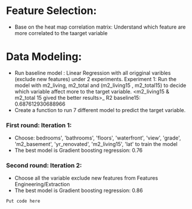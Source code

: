 # Feature Selection:
- Base on the heat map correlation matrix: Understand which feature are more correlated to the taarget variable

# Data Modeling:
- Run baseline model : Linear Regression with all origginal varibles (exclude new features) under 2 experiments. Experiment 1: Run the model with m2_living, m2_total and (m2_living15 , m2_total15) to decide which variable affect more to the target variable. <m2_living15 & m2_total 15 gived the better results>_ R2 baseline15: 0.687612930688966
- Create a function to run 7 different model to predict the target variable.
### First round: Iteration 1:
- Choose: bedrooms', 'bathrooms', 'floors', 'waterfront', 'view', 'grade', 'm2_basement', 'yr_renovated', 'm2_living15', 'lat' to train the model
- The best model is Gradient boosting regression: 0.76

### Second round: Iteration 2:
- Choose all the variable exclude new features from Features Engineering/Extraction
- The best model  is Gradient boosting regression: 0.86




```
Put code here

```
